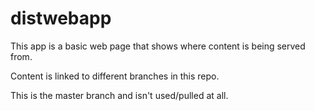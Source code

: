 # distwebapp

This app is a basic web page that shows where content is being served from.

Content is linked to different branches in this repo.

This is the master branch and isn't used/pulled at all.